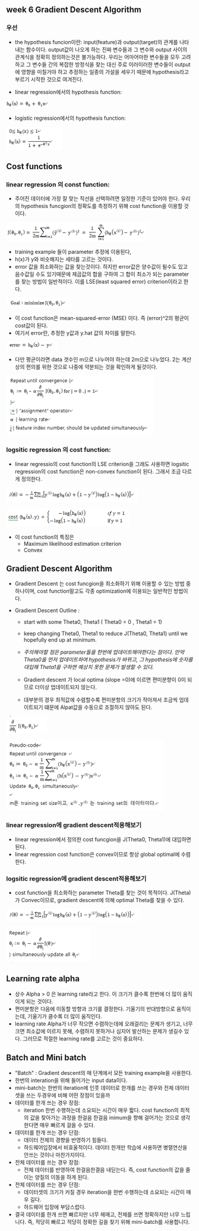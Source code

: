 ## week 6 Gradient Descent Algorithm

### 우선
- the hypothesis funcion이란: input(feature)과 output(target)의 관계를 나타내는 함수이다. output값이 나오게 하는 진짜 변수들과 그 변수와 output 사이의 관계식을 정확히 정의하는것은 불가능하다. 우리는 어마어마한 변수들을 모두 고려하고 그 변수들 간의 복잡한 방정식을 찾는 대신 주로 이러이러한 변수들이 output에 영향을 미칠거야 하고 추정하는 일종의 가설을 세우기 때문에 hypothesis라고 부르기 시작한 것으로 여겨진다. 

- linear regression에서의 hypothesis function:

![Alt text](./image/1.png)

- logistic regression에서의 hypothesis function:

![Alt text](./image/2.png)


## Cost functions

### linear regression 의 const function:
  - 주어진 데이터에 가장 잘 맞는 직선을 선택하려면 일정한 기준이 있어야 한다. 우리의 hypothesis funcgion의 정확도를 측정하기 위해 cost function을 이용할 것이다. 
  
![Alt text](./image/3.png)
   - training example 들이 parameter 추정에 이용된다,
   - h(x)가 y와 비슷해지는 세타를 고르는 것이다. 
   - error 값을 최소화하는 값을 찾는것이다. 하지만 error값은 양수값이 될수도 있고 음수값일 수도 있기때문에 제곱값의 합을 구하여 그 합이 최소가 되는 parameter를 찾는 방법이 일반적이다. 이를 LSE(least squared error) criterion이라고 한다.
  
![Alt text](./image/6.png)
   - 이 cost function은 mean-squared-error (MSE) 이다. 즉 (error)^2의 평균이 cost값이 된다.     
   - 여기서 error란, 추정한 y값과 y.hat 값의 차이를 말한다. 
 
![Alt text](./image/7.png)
   - 다만 평균이라면 data 갯수인 m으로 나누어야 하는데 2m으로 나누었다. 2는 계산상의 편의를 위한 것으로 나중에 약분되는 것을 확인하게 될것이다.
  
![Alt text](./image/8.png) 


### logsitic regression 의 cost function:
  - linear regressio의 cost function의 LSE criterion을 그래도 사용하면 logsitic regression의 cost function은 non-convex function이 된다. 그래서 조금 다르게 정의한다.
  
![Alt text](./image/4.png)

![Alt text](./image/5.png)
  - 이 cost function의 특징은 
    - Maximum likelihood estimation criterion
    - Convex
  

## Gradient Descent Algorithm
- Gradient Descent 는 cost funcgion을 최소화하기 위해 이용할 수 있는 방법 중 하나이며, cost function말고도 각종 optimization에 이용되는 일반적인 방법이다. 

- Gradient Descent Outline : 
  - start with some Theta0, Theta1 ( Theta0 = 0 , Theta1 = 1) 
  - keep changing Theta0, Theta1 to reduce J(Theta0, Theta1) until we hopefully end up at minimum.
  
  - *주의해야할 점은 parameter들을 한번에 업데이트해야한다는 점이다. 만약 Theta0을 먼저 업데이트하여 hypothesis가 바뀌고, 그 hypothesis에 숫자를 대입해 Theta1을 구하면 예상치 못한 문제가 발생할 수 있다.*
  - Gradient descent 가 local optima (slope =0)에 이르면 편미분향이 0이 되므로 더이상 업데이트되지 않는다.
  - 대부분의 경우 최적값에 수렴할수록 편미분항의 크기가 작아져서 조금씩 업데이트되기 떄문에 Alpat값을 수동으로 조절하지 않아도 된다.
  
![Alt text](./image/9.png)

![Alt text](./image/10.png)

### linear regression에 gradient descent적용해보기
  - linear regression에서 정의한 cost funcgion을 J(Theta0, Theta1)에 대입하면 된다.
  - linear regression cost function은 convex이므로 항상 global optimal에 수렴한다.


### logsitic regression에 gradient descent적용해보기
  - cost function을 최소화하는 parameter Theta를 찾는 것이 목적이다. J(Theta)가 Convec이므로, gradient descent에 의해 optimal Theta를 찾을 수 있다. 
  
![Alt text](./image/11.png)

![Alt text](./image/12.png)
  

## Learning rate alpha
- 상수 Alpha > 0 은 learning rate라고 한다. 이 크기가 클수록 한번에 더 많이 움직이게 되는 것이다.
- 편미분항은 다음에 이동할 방향과 크기를 결정한다. 기울기의 반대방향으로 움직이는데, 기울기가 클수록 더 많이 움직인다.
- learning rate Alpha가 너무 작으면 수렴하는데에 오래걸리는 문제가 생기고, 너무 크면 최소값에 이르지 못해, 수렴하지 못하거나 심지어 발산하는 문제가 생길수 있다. 그러므로 적절한 learning rate를 고르는 것이 중요하다.

## Batch and Mini batch
- "Batch" : Gradient descent의 매 단계에서 모든 training example을 사용한다.
- 한번의 interation을 위해 들어가는 input data이다.
- mini-batch는 한번의 iteration에 인풋 데이터로 한개를 쓰는 경우와 전체 데이터셋을 쓰는 두경우에 비해 어떤 장점이 있을까
- 데이터를 한개 쓰는 경우 장점: 
  - iteration 한번 수행하는데 소요되는 시간이 매우 짧다. cost function의 최적의 값을 찾아가는 과정을 한걸음 한걸음 inimum을 향해 걸어가는 것으로 생각한다면 매우 빠르게 걸을 수 있다.
- 데이터를 한개 쓰는 경우 단점: 
  - 데이터 전체의 경향을 반영하기 힘들다.
  - 하드웨어입장에서 비효울적이다. 데이터 한개만 학습에 사용하면 병렬연산을 안쓰는 것이나 마찬가지이다.
- 전체 데이터를 쓰는 경우 장점:
  - 전체 데이터를 반영하여 한걸음한결음 내딛는다. 즉, cost function의 값을 줄이는 양질의 이동을 하게 된다.
- 전체 데이터를 쓰는 경우 단점:
  - 데이터셋의 크기가 커질 경우 iteration을 한번 수행하는데 소요되는 시간이 매우 길다. 
  - 하드웨어 입장에 부담스럽다. 
- 결국 데이터를 한개 쓰면 빠르지만 너무 헤매고, 전체를 쓰면 정확하지만 너무 느립니다. 즉, 적당히 빠르고 적당히 정확한 길을 찾기 위해 mini-batch를 사용합니다. 
